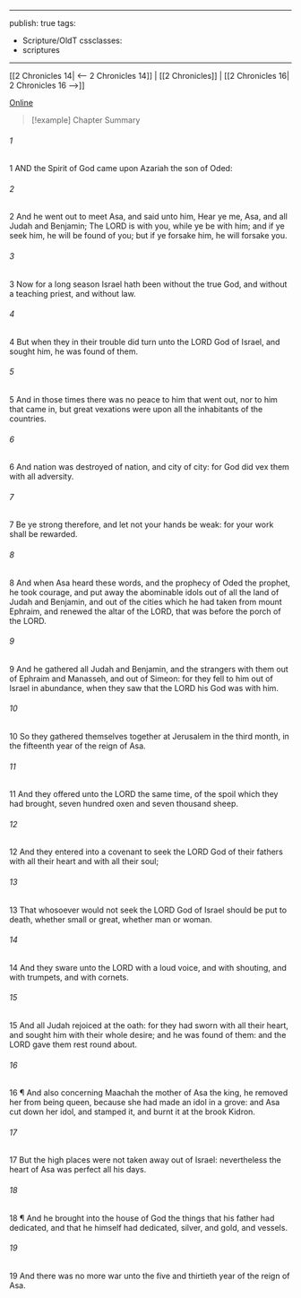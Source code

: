 

---
publish: true
tags:
  - Scripture/OldT
cssclasses:
  - scriptures
---
[[2 Chronicles 14| <-- 2 Chronicles 14]] | [[2 Chronicles]] | [[2 Chronicles 16| 2 Chronicles 16 -->]]

[Online](https://churchofjesuschrist.org/study/scriptures/ot/2-chr/15?lang=eng)

>[!example] Chapter Summary
>
###### 1
1 AND the Spirit of God came upon Azariah the son of Oded:
###### 2
2 And he went out to meet Asa, and said unto him, Hear ye me, Asa, and all Judah and Benjamin; The LORD is with you, while ye be with him; and if ye seek him, he will be found of you; but if ye forsake him, he will forsake you.
###### 3
3 Now for a long season Israel hath been without the true God, and without a teaching priest, and without law.
###### 4
4 But when they in their trouble did turn unto the LORD God of Israel, and sought him, he was found of them.
###### 5
5 And in those times there was no peace to him that went out, nor to him that came in, but great vexations were upon all the inhabitants of the countries.
###### 6
6 And nation was destroyed of nation, and city of city: for God did vex them with all adversity.
###### 7
7 Be ye strong therefore, and let not your hands be weak: for your work shall be rewarded.
###### 8
8 And when Asa heard these words, and the prophecy of Oded the prophet, he took courage, and put away the abominable idols out of all the land of Judah and Benjamin, and out of the cities which he had taken from mount Ephraim, and renewed the altar of the LORD, that was before the porch of the LORD.
###### 9
9 And he gathered all Judah and Benjamin, and the strangers with them out of Ephraim and Manasseh, and out of Simeon: for they fell to him out of Israel in abundance, when they saw that the LORD his God was with him.
###### 10
10 So they gathered themselves together at Jerusalem in the third month, in the fifteenth year of the reign of Asa.
###### 11
11 And they offered unto the LORD the same time, of the spoil which they had brought, seven hundred oxen and seven thousand sheep.
###### 12
12 And they entered into a covenant to seek the LORD God of their fathers with all their heart and with all their soul;
###### 13
13 That whosoever would not seek the LORD God of Israel should be put to death, whether small or great, whether man or woman.
###### 14
14 And they sware unto the LORD with a loud voice, and with shouting, and with trumpets, and with cornets.
###### 15
15 And all Judah rejoiced at the oath: for they had sworn with all their heart, and sought him with their whole desire; and he was found of them: and the LORD gave them rest round about.
###### 16
16 ¶ And also concerning Maachah the mother of Asa the king, he removed her from being queen, because she had made an idol in a grove: and Asa cut down her idol, and stamped it, and burnt it at the brook Kidron.
###### 17
17 But the high places were not taken away out of Israel: nevertheless the heart of Asa was perfect all his days.
###### 18
18 ¶ And he brought into the house of God the things that his father had dedicated, and that he himself had dedicated, silver, and gold, and vessels.
###### 19
19 And there was no more war unto the five and thirtieth year of the reign of Asa.



